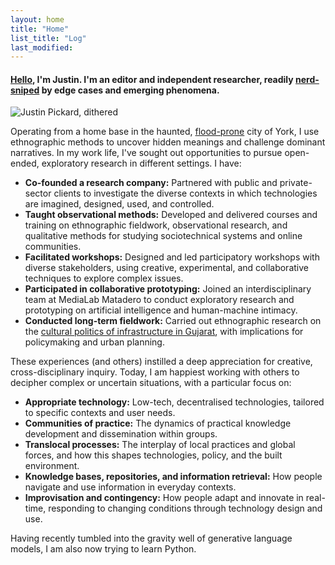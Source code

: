 ```yaml
---  
layout: home
title: "Home"
list_title: "Log"
last_modified:
---  
```


#### [Hello](hello.md), I'm Justin. I'm an editor and independent researcher, readily <a href="https://en.wiktionary.org/wiki/nerd-snipe">nerd-sniped</a> by edge cases and emerging phenomena.

![Justin Pickard, dithered](http://files.justinpickard.net/images/pages/pickard-dithered.png)

Operating from a home base in the haunted, <a href="https://www.theguardian.com/commentisfree/2021/jan/25/bringing-my-family-back-to-the-uk-was-a-bad-decision-but-home-has-its-comforts">flood-prone</a> city of York, I use ethnographic methods to uncover hidden meanings and challenge dominant narratives. In my work life, I've sought out opportunities to pursue open-ended, exploratory research in different settings. I have:

- **Co-founded a research company:** Partnered with public and private-sector clients to investigate the diverse contexts in which technologies are imagined, designed, used, and controlled. 
- **Taught observational methods:** Developed and delivered courses and training on ethnographic fieldwork, observational research, and qualitative methods for studying sociotechnical systems and online communities.
- **Facilitated workshops:** Designed and led participatory workshops with diverse stakeholders, using creative, experimental, and collaborative techniques to explore complex issues.
- **Participated in collaborative prototyping:** Joined an interdisciplinary team at MediaLab Matadero to conduct exploratory research and prototyping on artificial intelligence and human-machine intimacy. 
- **Conducted long-term fieldwork:** Carried out ethnographic research on the [cultural politics of infrastructure in Gujarat](phd.md), with implications for policymaking and urban planning.

These experiences (and others) instilled a deep appreciation for creative, cross-disciplinary inquiry. Today, I am happiest working with others to decipher complex or uncertain situations, with a particular focus on:

- **Appropriate technology:** Low-tech, decentralised technologies, tailored to specific contexts and user needs.
- **Communities of practice:** The dynamics of practical knowledge development and dissemination within groups.
- **Translocal processes:** The interplay of local practices and global forces, and how this shapes technologies, policy, and the built environment.
- **Knowledge bases, repositories, and information retrieval:** How people navigate and use information in everyday contexts.
- **Improvisation and contingency:** How people adapt and innovate in real-time, responding to changing conditions through technology design and use.

Having recently tumbled into the gravity well of generative language models, I am also now trying to learn Python.